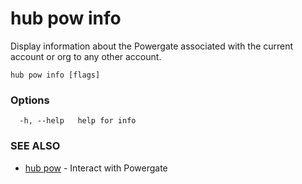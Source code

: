 # hub pow info

Display information about the Powergate associated with the current account or org to any other account.

```
hub pow info [flags]
```

### Options

```
  -h, --help   help for info
```

### SEE ALSO

* [hub pow](hub_pow.md)	 - Interact with Powergate
